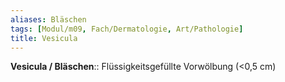 ```yaml
---
aliases: Bläschen
tags: [Modul/m09, Fach/Dermatologie, Art/Pathologie]
title: Vesicula
---
```

**Vesicula / Bläschen**:: Flüssigkeitsgefüllte Vorwölbung (<0,5 cm)
